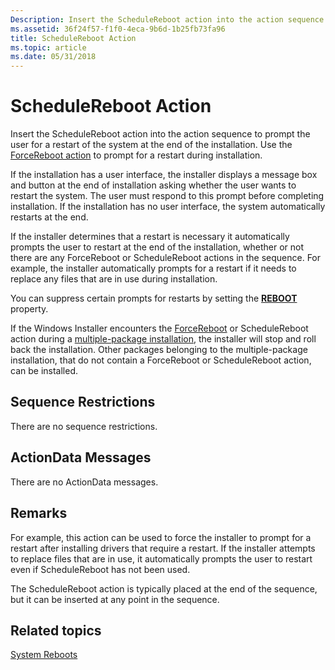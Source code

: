 ```yaml
---
Description: Insert the ScheduleReboot action into the action sequence to prompt the user for a restart of the system at the end of the installation. Use the ForceReboot action to prompt for a restart during installation.
ms.assetid: 36f24f57-f1f0-4eca-9b6d-1b25fb73fa96
title: ScheduleReboot Action
ms.topic: article
ms.date: 05/31/2018
---
```


# ScheduleReboot Action

Insert the ScheduleReboot action into the action sequence to prompt the user for a restart of the system at the end of the installation. Use the [ForceReboot action](forcereboot-action.md) to prompt for a restart during installation.

If the installation has a user interface, the installer displays a message box and button at the end of installation asking whether the user wants to restart the system. The user must respond to this prompt before completing installation. If the installation has no user interface, the system automatically restarts at the end.

If the installer determines that a restart is necessary it automatically prompts the user to restart at the end of the installation, whether or not there are any ForceReboot or ScheduleReboot actions in the sequence. For example, the installer automatically prompts for a restart if it needs to replace any files that are in use during installation.

You can suppress certain prompts for restarts by setting the [**REBOOT**](reboot.md) property.

If the Windows Installer encounters the [ForceReboot](forcereboot-action.md) or ScheduleReboot action during a [multiple-package installation](multiple-package-installations.md), the installer will stop and roll back the installation. Other packages belonging to the multiple-package installation, that do not contain a ForceReboot or ScheduleReboot action, can be installed.

## Sequence Restrictions

There are no sequence restrictions.

## ActionData Messages

There are no ActionData messages.

## Remarks

For example, this action can be used to force the installer to prompt for a restart after installing drivers that require a restart. If the installer attempts to replace files that are in use, it automatically prompts the user to restart even if ScheduleReboot has not been used.

The ScheduleReboot action is typically placed at the end of the sequence, but it can be inserted at any point in the sequence.

## Related topics

<dl> <dt>

[System Reboots](system-reboots.md)
</dt> </dl>

 

 



